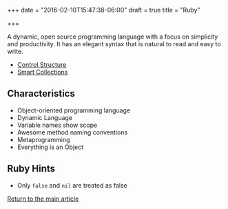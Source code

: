 +++
date = "2016-02-10T15:47:38-06:00"
draft = true
title = "Ruby"

+++

A dynamic, open source programming language with a focus on simplicity and productivity. It has an elegant syntax that is natural to read and easy to write.

* [Control Structure](/techtalk/ruby_control_structure)
* [Smart Collections](/techtalk/ruby_smart_collections)

## Characteristics

* Object-oriented programming language
* Dynamic Language
* Variable names show scope
* Awesome method naming conventions
* Metaprogramming
* Everything is an Object

## Ruby Hints

* Only `false` and `nil` are treated as false


[Return to the main article](/techtalk/techtalks)


